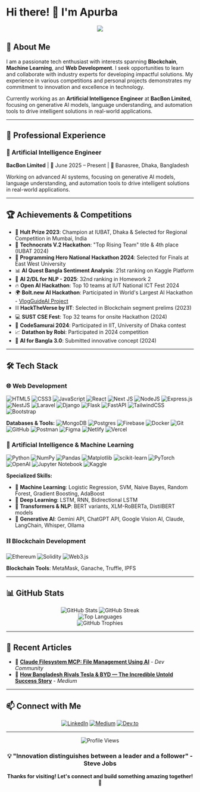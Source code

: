 # Hi there! 👋 I'm Apurba

<div align="center">
  <img src="https://readme-typing-svg.herokuapp.com/?lines=Passionate+Tech+Enthusiast;AI+Engineer+%40+BacBon+Limited;Blockchain+%26+Web+Developer;Machine+Learning+Specialist&center=true&width=500&height=50&color=36BCF7&vCenter=true&size=22">
</div>

## 🚀 About Me

I am a passionate tech enthusiast with interests spanning **Blockchain**, **Machine Learning**, and **Web Development**. I seek opportunities to learn and collaborate with industry experts for developing impactful solutions. My experience in various competitions and personal projects demonstrates my commitment to innovation and excellence in technology.

Currently working as an **Artificial Intelligence Engineer** at **BacBon Limited**, focusing on generative AI models, language understanding, and automation tools to drive intelligent solutions in real-world applications.

---

## 💼 Professional Experience

### 🤖 Artificial Intelligence Engineer
**BacBon Limited** | 📅 June 2025 – Present | 📍 Banasree, Dhaka, Bangladesh

Working on advanced AI systems, focusing on generative AI models, language understanding, and automation tools to drive intelligent solutions in real-world applications.

---

## 🏆 Achievements & Competitions

- 🥇 **Hult Prize 2023**: Champion at IUBAT, Dhaka & Selected for Regional Competition in Mumbai, India
- 🏅 **Technocrats V.2 Hackathon**: "Top Rising Team" title & 4th place (IUBAT 2024)
- 🎯 **Programming Hero National Hackathon 2024**: Selected for Finals at East West University
- 📊 **AI Quest Bangla Sentiment Analysis**: 21st ranking on Kaggle Platform
- 🤖 **AI 2/DL for NLP - 2025**: 32nd ranking in Homework 2
- 🔥 **Open AI Hackathon**: Top 10 teams at IUT National ICT Fest 2024
- 🌍 **Bolt.new AI Hackathon**: Participated in World's Largest AI Hackathon - [VlogGuideAI Project](https://devpost.com/software/vlogguideai)
- ⛓️ **HackTheVerse by IIT**: Selected in Blockchain segment prelims (2023)
- 💻 **SUST CSE Fest**: Top 32 teams for onsite Hackathon (2024)
- 🏃 **CodeSamurai 2024**: Participated in IIT, University of Dhaka contest
- 📈 **Datathon by Robi**: Participated in 2024 competition
- 🧠 **AI for Bangla 3.0**: Submitted innovative concept (2024)

---

## 🛠️ Tech Stack

### 🌐 Web Development
![HTML5](https://img.shields.io/badge/html5-%23E34F26.svg?style=for-the-badge&logo=html5&logoColor=white)
![CSS3](https://img.shields.io/badge/css3-%231572B6.svg?style=for-the-badge&logo=css3&logoColor=white)
![JavaScript](https://img.shields.io/badge/javascript-%23323330.svg?style=for-the-badge&logo=javascript&logoColor=%23F7DF1E)
![React](https://img.shields.io/badge/react-%2320232a.svg?style=for-the-badge&logo=react&logoColor=%2361DAFB)
![Next JS](https://img.shields.io/badge/Next-black?style=for-the-badge&logo=next.js&logoColor=white)
![NodeJS](https://img.shields.io/badge/node.js-6DA55F?style=for-the-badge&logo=node.js&logoColor=white)
![Express.js](https://img.shields.io/badge/express.js-%23404d59.svg?style=for-the-badge&logo=express&logoColor=%2361DAFB)
![NestJS](https://img.shields.io/badge/nestjs-%23E0234E.svg?style=for-the-badge&logo=nestjs&logoColor=white)
![Laravel](https://img.shields.io/badge/laravel-%23FF2D20.svg?style=for-the-badge&logo=laravel&logoColor=white)
![Django](https://img.shields.io/badge/django-%23092E20.svg?style=for-the-badge&logo=django&logoColor=white)
![Flask](https://img.shields.io/badge/flask-%23000.svg?style=for-the-badge&logo=flask&logoColor=white)
![FastAPI](https://img.shields.io/badge/FastAPI-005571?style=for-the-badge&logo=fastapi)
![TailwindCSS](https://img.shields.io/badge/tailwindcss-%2338B2AC.svg?style=for-the-badge&logo=tailwind-css&logoColor=white)
![Bootstrap](https://img.shields.io/badge/bootstrap-%23563D7C.svg?style=for-the-badge&logo=bootstrap&logoColor=white)

**Databases & Tools:**
![MongoDB](https://img.shields.io/badge/MongoDB-%234ea94b.svg?style=for-the-badge&logo=mongodb&logoColor=white)
![Postgres](https://img.shields.io/badge/postgres-%23316192.svg?style=for-the-badge&logo=postgresql&logoColor=white)
![Firebase](https://img.shields.io/badge/firebase-%23039BE5.svg?style=for-the-badge&logo=firebase)
![Docker](https://img.shields.io/badge/docker-%230db7ed.svg?style=for-the-badge&logo=docker&logoColor=white)
![Git](https://img.shields.io/badge/git-%23F05033.svg?style=for-the-badge&logo=git&logoColor=white)
![GitHub](https://img.shields.io/badge/github-%23121011.svg?style=for-the-badge&logo=github&logoColor=white)
![Postman](https://img.shields.io/badge/Postman-FF6C37?style=for-the-badge&logo=postman&logoColor=white)
![Figma](https://img.shields.io/badge/figma-%23F24E1E.svg?style=for-the-badge&logo=figma&logoColor=white)
![Netlify](https://img.shields.io/badge/netlify-%23000000.svg?style=for-the-badge&logo=netlify&logoColor=#00C7B7)
![Vercel](https://img.shields.io/badge/vercel-%23000000.svg?style=for-the-badge&logo=vercel&logoColor=white)

### 🤖 Artificial Intelligence & Machine Learning
![Python](https://img.shields.io/badge/python-3670A0?style=for-the-badge&logo=python&logoColor=ffdd54)
![NumPy](https://img.shields.io/badge/numpy-%23013243.svg?style=for-the-badge&logo=numpy&logoColor=white)
![Pandas](https://img.shields.io/badge/pandas-%23150458.svg?style=for-the-badge&logo=pandas&logoColor=white)
![Matplotlib](https://img.shields.io/badge/Matplotlib-%23ffffff.svg?style=for-the-badge&logo=Matplotlib&logoColor=black)
![scikit-learn](https://img.shields.io/badge/scikit--learn-%23F7931E.svg?style=for-the-badge&logo=scikit-learn&logoColor=white)
![PyTorch](https://img.shields.io/badge/PyTorch-%23EE4C2C.svg?style=for-the-badge&logo=PyTorch&logoColor=white)
![OpenAI](https://img.shields.io/badge/OpenAI-74aa9c?style=for-the-badge&logo=openai&logoColor=white)
![Jupyter Notebook](https://img.shields.io/badge/jupyter-%23FA0F00.svg?style=for-the-badge&logo=jupyter&logoColor=white)
![Kaggle](https://img.shields.io/badge/Kaggle-035a7d?style=for-the-badge&logo=kaggle&logoColor=white)

**Specialized Skills:**
- 🧠 **Machine Learning**: Logistic Regression, SVM, Naive Bayes, Random Forest, Gradient Boosting, AdaBoost
- 🔮 **Deep Learning**: LSTM, RNN, Bidirectional LSTM
- 🤗 **Transformers & NLP**: BERT variants, XLM-RoBERTa, DistilBERT models
- 🎯 **Generative AI**: Gemini API, ChatGPT API, Google Vision AI, Claude, LangChain, Whisper, Ollama

### ⛓️ Blockchain Development
![Ethereum](https://img.shields.io/badge/Ethereum-3C3C3D?style=for-the-badge&logo=Ethereum&logoColor=white)
![Solidity](https://img.shields.io/badge/Solidity-%23363636.svg?style=for-the-badge&logo=solidity&logoColor=white)
![Web3.js](https://img.shields.io/badge/web3.js-F16822?style=for-the-badge&logo=web3.js&logoColor=white)

**Blockchain Tools**: MetaMask, Ganache, Truffle, IPFS

---

## 📊 GitHub Stats

<div align="center">
  <img src="https://github-readme-stats.vercel.app/api?username=YOUR_GITHUB_USERNAME&theme=radical&hide_border=false&include_all_commits=false&count_private=false" alt="GitHub Stats" />
  <img src="https://github-readme-streak-stats.herokuapp.com/?user=YOUR_GITHUB_USERNAME&theme=radical&hide_border=false" alt="GitHub Streak" />
</div>

<div align="center">
  <img src="https://github-readme-stats.vercel.app/api/top-langs/?username=YOUR_GITHUB_USERNAME&theme=radical&hide_border=false&include_all_commits=false&count_private=false&layout=compact" alt="Top Languages" />
</div>

<div align="center">
  <img src="https://github-profile-trophy.vercel.app/?username=YOUR_GITHUB_USERNAME&theme=radical&no-frame=false&no-bg=true&margin-w=4" alt="GitHub Trophies" />
</div>

---

## 📝 Recent Articles

- 📁 [**Claude Filesystem MCP: File Management Using AI**](https://dev.to/apurba/claude-filesystem-mcp-superpower-file-management-using-ai-no-coding-needed-59cd) - *Dev Community*
- 🚗 [**How Bangladesh Rivals Tesla & BYD — The Incredible Untold Success Story**](https://medium.com/@nazmussakibapurbo/amader-tesla-how-bangladesh-rivals-tesla-byd-the-incredible-untold-success-story-010c86dcab7c) - *Medium*

---

## 📫 Connect with Me

<div align="center">
  
[![LinkedIn](https://img.shields.io/badge/LinkedIn-%230077B5.svg?style=for-the-badge&logo=linkedin&logoColor=white)](https://www.linkedin.com/in/apurba3036/)
[![Medium](https://img.shields.io/badge/Medium-12100E?style=for-the-badge&logo=medium&logoColor=white)](https://medium.com/@nazmussakibapurbo)
[![Dev.to](https://img.shields.io/badge/dev.to-0A0A0A?style=for-the-badge&logo=dev.to&logoColor=white)](https://dev.to/apurba)

</div>

---

<div align="center">
  <img src="https://komarev.com/ghpvc/?username=YOUR_GITHUB_USERNAME&label=Profile%20views&color=0e75b6&style=flat" alt="Profile Views" />
  
  ### 💡 "Innovation distinguishes between a leader and a follower" - Steve Jobs
  
  **Thanks for visiting! Let's connect and build something amazing together! 🚀**
</div>
